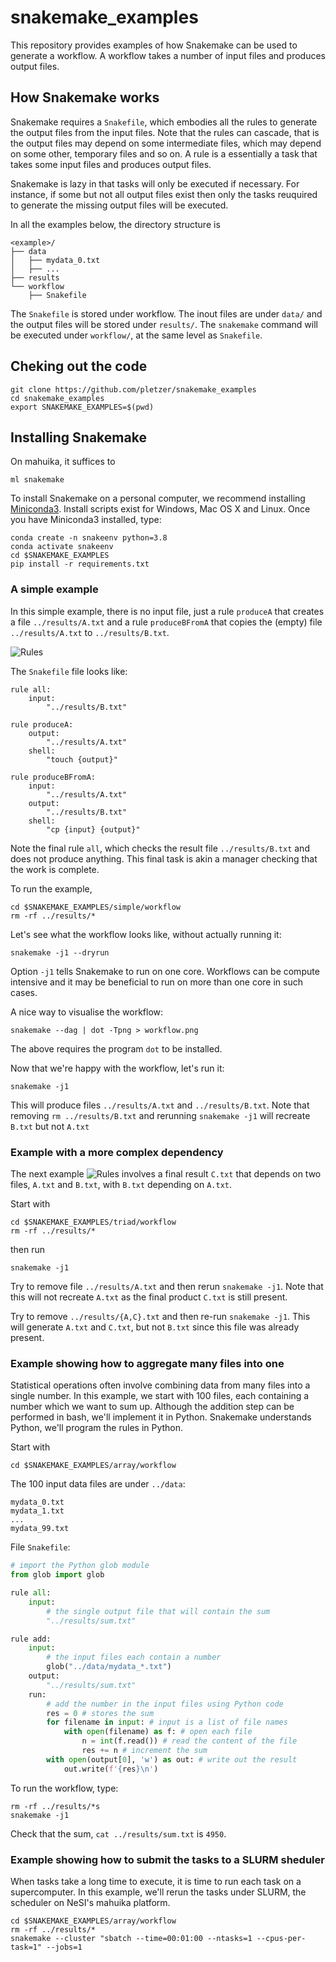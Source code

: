 # snakemake_examples

This repository provides examples of how Snakemake can be used to generate a workflow. A workflow takes a number of input files and produces output files.

## How Snakemake works

Snakemake requires a `Snakefile`, which embodies all the rules to generate the output files from the input files. Note that the rules can cascade, that is the output files may depend on some intermediate files, which may depend on some other, temporary files and so on. A rule is a essentially a task that takes some input files and produces output files. 

Snakemake is lazy in that tasks will only be executed if necessary. For instance, if some but not all output files exist then only the tasks reuquired to generate the missing output files will be executed.

In all the examples below, the directory structure is
```
<example>/
├── data
│   ├── mydata_0.txt
│   ├── ...
├── results
└── workflow
    ├── Snakefile
```
The `Snakefile` is stored under workflow. The inout files are under `data/` and the output files will be stored under `results/`. The `snakemake` command will be executed under `workflow/`, at the same level as `Snakefile`.


## Cheking out the code

```
git clone https://github.com/pletzer/snakemake_examples
cd snakemake_examples
export SNAKEMAKE_EXAMPLES=$(pwd)
```

## Installing Snakemake

On mahuika, it suffices to 
```
ml snakemake
```

To install Snakemake on a personal computer, we recommend installing [Miniconda3](https://docs.conda.io/projects/conda/en/latest/user-guide/install/download.html). 
Install scripts exist for Windows, Mac OS X and Linux. Once you have Miniconda3 installed, type:
```
conda create -n snakeenv python=3.8
conda activate snakeenv
cd $SNAKEMAKE_EXAMPLES
pip install -r requirements.txt
```

### A simple example

In this simple example, there is no input file, just a rule `produceA` that creates a file `../results/A.txt` and a rule `produceBFromA` that copies the (empty) file `../results/A.txt` to `../results/B.txt`. 

![Rules](https://github.com/pletzer/snakemake_examples/blob/main/images/simple/worflow.png)


The `Snakefile` file looks like:
```
rule all:
	input:
		"../results/B.txt"

rule produceA:
	output:
		"../results/A.txt"
	shell:
		"touch {output}"

rule produceBFromA:
	input:
		"../results/A.txt"
	output:
		"../results/B.txt"
	shell:
		"cp {input} {output}"
```
Note the final rule `all`, which checks the result file `../results/B.txt` and does not produce anything. This final task is akin a manager checking that the work is complete. 

To run the example, 
```
cd $SNAKEMAKE_EXAMPLES/simple/workflow
rm -rf ../results/*
```

Let's see what the workflow looks like, without actually running it:
```
snakemake -j1 --dryrun
```

Option `-j1` tells Snakemake to run on one core. Workflows can be compute intensive and it may be beneficial to run on more than one core in such cases.

A nice way to visualise the workflow:
```
snakemake --dag | dot -Tpng > workflow.png
```
The above requires the program `dot` to be installed.

Now that we're happy with the workflow, let's run it:
```
snakemake -j1
```

This will produce files `../results/A.txt` and `../results/B.txt`. Note that removing `rm ../results/B.txt` and rerunning `snakemake -j1` will recreate `B.txt` but not `A.txt`

### Example with a more complex dependency

The next example
![Rules](https://github.com/pletzer/snakemake_examples/blob/main/images/triad/workflow.png)
involves a final result `C.txt` that depends on two files, `A.txt` and `B.txt`, with `B.txt` depending on `A.txt`.

Start with 
```
cd $SNAKEMAKE_EXAMPLES/triad/workflow
rm -rf ../results/*
```
then run
```
snakemake -j1
```

Try to remove file `../results/A.txt` and then rerun `snakemake -j1`. Note that this will not recreate `A.txt` as the final product `C.txt` is still present. 

Try to remove `../results/{A,C}.txt` and then re-run `snakemake -j1`. This will generate `A.txt` and `C.txt`, but not `B.txt` since this file was already present.

### Example showing how to aggregate many files into one

Statistical operations often involve combining data from many files into a single number. In this example, we start with 100 files, each containing a number which we want to sum up. Although the addition step can be performed in bash, we'll implement it in Python. Snakemake understands Python, we'll program the rules in Python.

Start with 
```
cd $SNAKEMAKE_EXAMPLES/array/workflow
```
The 100 input data files are under `../data`:
```
mydata_0.txt
mydata_1.txt
...
mydata_99.txt
```

File `Snakefile`:
```Python
# import the Python glob module
from glob import glob

rule all:
	input:
		# the single output file that will contain the sum
		"../results/sum.txt"

rule add:
	input:
		# the input files each contain a number
		glob("../data/mydata_*.txt")
	output:
		"../results/sum.txt"
	run:
		# add the number in the input files using Python code
		res = 0 # stores the sum
		for filename in input: # input is a list of file names
			with open(filename) as f: # open each file
				n = int(f.read()) # read the content of the file
				res += n # increment the sum
		with open(output[0], 'w') as out: # write out the result
			out.write(f'{res}\n')
```

To run the workflow, type:
```
rm -rf ../results/*s
snakemake -j1
```
Check that the sum, `cat ../results/sum.txt` is `4950`. 


### Example showing how to submit the tasks to a SLURM sheduler

When tasks take a long time to execute, it is time to run each task on a supercomputer. In this example, we'll rerun the tasks under SLURM, the scheduler on NeSI's mahuika platform. 

```
cd $SNAKEMAKE_EXAMPLES/array/workflow
rm -rf ../results/*
snakemake --cluster "sbatch --time=00:01:00 --ntasks=1 --cpus-per-task=1" --jobs=1
```


